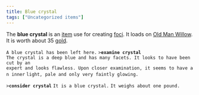 ```yaml
---
title: Blue crystal
tags: ["Uncategorized items"]
---
```

The **blue crystal** is an [item](item "wikilink") use for creating
[foci](focus "wikilink"). It loads on [Old Man
Willow](Old_Man_Willow "wikilink"). It is worth about 35
[gold](gold "wikilink").

`A blue crystal has been left here.`
`>`**`examine crystal`**
`The crystal is a deep blue and has many facets. It looks to have been cut by an`
`expert and looks flawless. Upon closer examination, it seems to have an inner`
`light, pale and only very faintly glowing.`

`>`**`consider crystal`**
`It is a blue crystal.`
`It weighs about one pound.`
